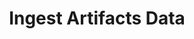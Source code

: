 ---
title: Ingest Artifacts Data
description: API to ingest artifacts data into SEI
sidebar_label: Ingest Artifacts Data
sidebar_position: 20
redirect_from:
    - /docs/software-engineering-insights/sei-technical-reference/sei-api-reference/ingest-artifacts-data
---